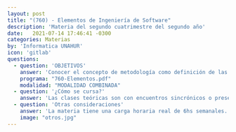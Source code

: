 ```yaml
---
layout: post
title: "(760) - Elementos de Ingeniería de Software"
description: 'Materia del segundo cuatrimestre del segundo año'
date:   2021-07-14 17:46:41 -0300
categories: Materias
by: 'Informatica UNAHUR'
icon: 'gitlab'
questions:
  - question: 'OBJETIVOS'
    answer: 'Conocer el concepto de metodología como definición de las actividades que involucra el desarrollo de software. Principalmente es aspectos de análisis de sistemas. Se revisan conceptos asociados a metodologías ágiles y estructuradas, las actividades y roles que involucran, y algunas similitudes y diferencias entre ambos enfoques. Se pretende que a partir de este recorrido se posible interpretar requerimientos funcionales y no funcionales.'
    programa: "760-Elementos.pdf"
    modalidad: "MODALIDAD COMBINADA"
  - question: '¿Cómo se cursa?'
    answer: 'Las clases teóricas son con encuentros sincrónicos o presenciales en el horario de la asignatura. Los alumnos requieren tiempo adicional en grupos para el desarrollo de las actividades prácticas.'
  - question: 'Otras consideraciones'
    answer: 'La materia tiene una carga horaria real de 6hs semanales. La recomendación es estar presente en todas las clases, repasar los contenidos y trabajar con grupos de estudios ya que se realizan actividades con esa modalidad.'
    image: "otros.jpg"
---
```

